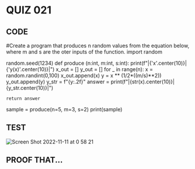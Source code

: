 # QUIZ 021

## CODE

#Create a program that produces n random values from the equation below, where m and s are the oter inputs of the function.
import random

random.seed(1234)
def produce (n:int, m:int, s:int):
    print(f"|{'x'.center(10)}|{'y(x)'.center(10)}|")
    x_out = []
    y_out = []
    for _ in range(n):
        x = random.randint(0,100)
        x_out.append(x)
        y = x ** (1/2*((m/s)**2))
        y_out.append(y)
        y_str = f"{y:.2f}"
        answer = print(f"|{str(x).center(10)}|{y_str.center(10)}|")

    return answer

sample = produce(n=5, m=3, s=2)
print(sample)

## TEST
![Screen Shot 2022-11-11 at 0 58 21](https://user-images.githubusercontent.com/111761417/201143966-ea7a5da9-b69c-4608-84b6-ace3252b496b.png)

## PROOF THAT...
